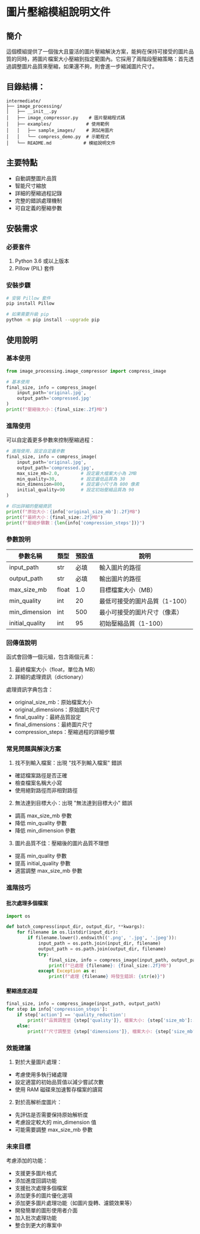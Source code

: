 # 圖片壓縮模組說明文件
## 簡介
這個模組提供了一個強大且靈活的圖片壓縮解決方案，能夠在保持可接受的圖片品質的同時，將圖片檔案大小壓縮到指定範圍內。它採用了兩階段壓縮策略：首先透過調整圖片品質來壓縮，如果還不夠，則會進一步縮減圖片尺寸。

## 目錄結構：
```
intermediate/
├── image_processing/
│   ├── __init__.py
│   ├── image_compressor.py    # 圖片壓縮程式碼
│   ├── examples/             # 使用範例
│   │   ├── sample_images/    # 測試用圖片
│   │   └── compress_demo.py  # 示範程式
│   └── README.md            # 模組說明文件
```
## 主要特點
- 自動調整圖片品質
- 智能尺寸縮放
- 詳細的壓縮過程記錄
- 完整的錯誤處理機制
- 可自定義的壓縮參數
## 安裝需求
### 必要套件
1. Python 3.6 或以上版本
2. Pillow (PIL) 套件
### 安裝步驟
```bash
# 安裝 Pillow 套件
pip install Pillow

# 如果需要升級 pip
python -m pip install --upgrade pip
```
## 使用說明
### 基本使用
```python
from image_processing.image_compressor import compress_image

# 基本使用
final_size, info = compress_image(
    input_path='original.jpg',
    output_path='compressed.jpg'
)
print(f"壓縮後大小：{final_size:.2f}MB")
```
### 進階使用
可以自定義更多參數來控制壓縮過程：
```python
# 進階使用，設定自定義參數
final_size, info = compress_image(
    input_path='original.jpg',
    output_path='compressed.jpg',
    max_size_mb=2.0,        # 設定最大檔案大小為 2MB
    min_quality=30,         # 設定最低品質為 30
    min_dimension=800,      # 設定最小尺寸為 800 像素
    initial_quality=90      # 設定初始壓縮品質為 90
)

# 印出詳細的壓縮資訊
print(f"原始大小：{info['original_size_mb']:.2f}MB")
print(f"最終大小：{final_size:.2f}MB")
print(f"壓縮步驟數：{len(info['compression_steps'])}")
```
### 參數說明
| 參數名稱  | 類型 | 預設值 | 說明 |
| -------- | ---- | ------ | --- |
| input_path | str | 必填 | 輸入圖片的路徑 |
| output_path | str | 必填 | 輸出圖片的路徑 |
| max_size_mb | float | 1.0 | 目標檔案大小（MB）|
| min_quality | int | 20 | 最低可接受的圖片品質（1-100）|
| min_dimension | int | 500 | 最小可接受的圖片尺寸（像素）|
| initial_quality | int | 95 | 初始壓縮品質（1-100）|

### 回傳值說明
函式會回傳一個元組，包含兩個元素：
1. 最終檔案大小（float，單位為 MB）
2. 詳細的處理資訊（dictionary）

處理資訊字典包含：
- original_size_mb：原始檔案大小
- original_dimensions：原始圖片尺寸
- final_quality：最終品質設定
- final_dimensions：最終圖片尺寸
- compression_steps：壓縮過程的詳細步驟

### 常見問題與解決方案
1. 找不到輸入檔案：出現 "找不到輸入檔案" 錯誤
- 確認檔案路徑是否正確
- 檢查檔案名稱大小寫
- 使用絕對路徑而非相對路徑
2. 無法達到目標大小：出現 "無法達到目標大小" 錯誤
- 調高 max_size_mb 參數
- 降低 min_quality 參數
- 降低 min_dimension 參數
3. 圖片品質不佳：壓縮後的圖片品質不理想
- 提高 min_quality 參數
- 提高 initial_quality 參數
- 適當調整 max_size_mb 參數
### 進階技巧
#### 批次處理多個檔案
```python
import os

def batch_compress(input_dir, output_dir, **kwargs):
    for filename in os.listdir(input_dir):
        if filename.lower().endswith(('.png', '.jpg', '.jpeg')):
            input_path = os.path.join(input_dir, filename)
            output_path = os.path.join(output_dir, filename)
            try:
                final_size, info = compress_image(input_path, output_path, **kwargs)
                print(f"已處理 {filename}: {final_size:.2f}MB")
            except Exception as e:
                print(f"處理 {filename} 時發生錯誤: {str(e)}")
```
#### 壓縮進度追蹤
```python
final_size, info = compress_image(input_path, output_path)
for step in info['compression_steps']:
    if step['action'] == 'quality_reduction':
        print(f"品質調整至 {step['quality']}, 檔案大小: {step['size_mb']:.2f}MB")
    else:
        print(f"尺寸調整至 {step['dimensions']}, 檔案大小: {step['size_mb']:.2f}MB")
```

### 效能建議
1. 對於大量圖片處理：
- 考慮使用多執行緒處理
- 設定適當的初始品質值以減少嘗試次數
- 使用 RAM 磁碟來加速暫存檔案的讀寫
2. 對於高解析度圖片：
- 先評估是否需要保持原始解析度
- 考慮設定較大的 min_dimension 值
- 可能需要調整 max_size_mb 參數

### 未來目標
考慮添加的功能：
- 支援更多圖片格式
- 添加進度回調功能
- 支援批次處理多個檔案
- 添加更多的圖片優化選項
- 添加更多圖片處理功能（如圖片旋轉、濾鏡效果等）
- 開發簡單的圖形使用者介面
- 加入批次處理功能
- 整合到更大的專案中
